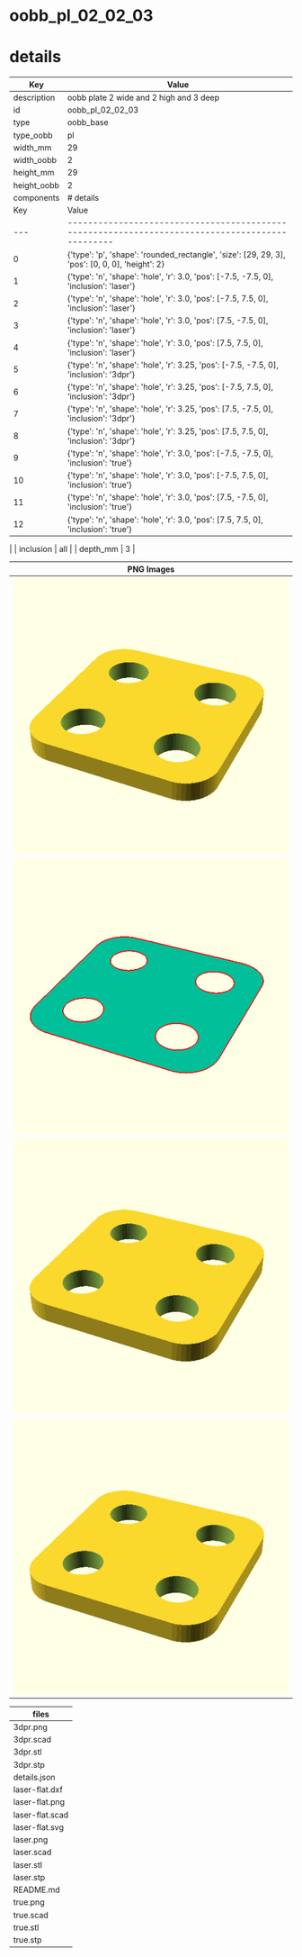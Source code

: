 # oobb_pl_02_02_03
# details
| Key         | Value                                                                                                                                                                                                                                                                                                                                                                                                                                                                                                                                                                                                                                                                                                                                                                                                                                                                                                                                                                                                                                                                                                                                                                             |
| ----------- | --------------------------------------------------------------------------------------------------------------------------------------------------------------------------------------------------------------------------------------------------------------------------------------------------------------------------------------------------------------------------------------------------------------------------------------------------------------------------------------------------------------------------------------------------------------------------------------------------------------------------------------------------------------------------------------------------------------------------------------------------------------------------------------------------------------------------------------------------------------------------------------------------------------------------------------------------------------------------------------------------------------------------------------------------------------------------------------------------------------------------------------------------------------------------------- |
| description | oobb plate 2 wide and 2 high and 3 deep                                                                                                                                                                                                                                                                                                                                                                                                                                                                                                                                                                                                                                                                                                                                                                                                                                                                                                                                                                                                                                                                                                                                           |
| id          | oobb_pl_02_02_03                                                                                                                                                                                                                                                                                                                                                                                                                                                                                                                                                                                                                                                                                                                                                                                                                                                                                                                                                                                                                                                                                                                                                                  |
| type        | oobb_base                                                                                                                                                                                                                                                                                                                                                                                                                                                                                                                                                                                                                                                                                                                                                                                                                                                                                                                                                                                                                                                                                                                                                                         |
| type_oobb   | pl                                                                                                                                                                                                                                                                                                                                                                                                                                                                                                                                                                                                                                                                                                                                                                                                                                                                                                                                                                                                                                                                                                                                                                                |
| width_mm    | 29                                                                                                                                                                                                                                                                                                                                                                                                                                                                                                                                                                                                                                                                                                                                                                                                                                                                                                                                                                                                                                                                                                                                                                                |
| width_oobb  | 2                                                                                                                                                                                                                                                                                                                                                                                                                                                                                                                                                                                                                                                                                                                                                                                                                                                                                                                                                                                                                                                                                                                                                                                 |
| height_mm   | 29                                                                                                                                                                                                                                                                                                                                                                                                                                                                                                                                                                                                                                                                                                                                                                                                                                                                                                                                                                                                                                                                                                                                                                                |
| height_oobb | 2                                                                                                                                                                                                                                                                                                                                                                                                                                                                                                                                                                                                                                                                                                                                                                                                                                                                                                                                                                                                                                                                                                                                                                                 |
| components  | # details
| Key | Value                                                                                           |
| --- | ----------------------------------------------------------------------------------------------- |
| 0   | {'type': 'p', 'shape': 'rounded_rectangle', 'size': [29, 29, 3], 'pos': [0, 0, 0], 'height': 2} |
| 1   | {'type': 'n', 'shape': 'hole', 'r': 3.0, 'pos': [-7.5, -7.5, 0], 'inclusion': 'laser'}          |
| 2   | {'type': 'n', 'shape': 'hole', 'r': 3.0, 'pos': [-7.5, 7.5, 0], 'inclusion': 'laser'}           |
| 3   | {'type': 'n', 'shape': 'hole', 'r': 3.0, 'pos': [7.5, -7.5, 0], 'inclusion': 'laser'}           |
| 4   | {'type': 'n', 'shape': 'hole', 'r': 3.0, 'pos': [7.5, 7.5, 0], 'inclusion': 'laser'}            |
| 5   | {'type': 'n', 'shape': 'hole', 'r': 3.25, 'pos': [-7.5, -7.5, 0], 'inclusion': '3dpr'}          |
| 6   | {'type': 'n', 'shape': 'hole', 'r': 3.25, 'pos': [-7.5, 7.5, 0], 'inclusion': '3dpr'}           |
| 7   | {'type': 'n', 'shape': 'hole', 'r': 3.25, 'pos': [7.5, -7.5, 0], 'inclusion': '3dpr'}           |
| 8   | {'type': 'n', 'shape': 'hole', 'r': 3.25, 'pos': [7.5, 7.5, 0], 'inclusion': '3dpr'}            |
| 9   | {'type': 'n', 'shape': 'hole', 'r': 3.0, 'pos': [-7.5, -7.5, 0], 'inclusion': 'true'}           |
| 10  | {'type': 'n', 'shape': 'hole', 'r': 3.0, 'pos': [-7.5, 7.5, 0], 'inclusion': 'true'}            |
| 11  | {'type': 'n', 'shape': 'hole', 'r': 3.0, 'pos': [7.5, -7.5, 0], 'inclusion': 'true'}            |
| 12  | {'type': 'n', 'shape': 'hole', 'r': 3.0, 'pos': [7.5, 7.5, 0], 'inclusion': 'true'}             |
 |
| inclusion   | all                                                                                                                                                                                                                                                                                                                                                                                                                                                                                                                                                                                                                                                                                                                                                                                                                                                                                                                                                                                                                                                                                                                                                                               |
| depth_mm    | 3                                                                                                                                                                                                                                                                                                                                                                                                                                                                                                                                                                                                                                                                                                                                                                                                                                                                                                                                                                                                                                                                                                                                                                                 |

| PNG Images |
| --- |
| ![3dpr.png](3dpr.png) |
| ![laser-flat.png](laser-flat.png) |
| ![laser.png](laser.png) |
| ![true.png](true.png) |


| files |
| --- |
| 3dpr.png |
| 3dpr.scad |
| 3dpr.stl |
| 3dpr.stp |
| details.json |
| laser-flat.dxf |
| laser-flat.png |
| laser-flat.scad |
| laser-flat.svg |
| laser.png |
| laser.scad |
| laser.stl |
| laser.stp |
| README.md |
| true.png |
| true.scad |
| true.stl |
| true.stp |
